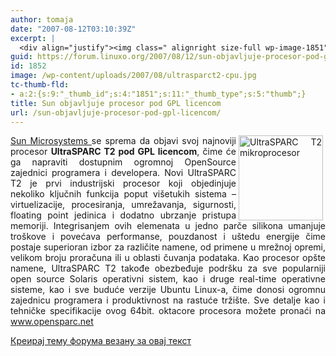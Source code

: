 ```yaml
---
author: tomaja
date: "2007-08-12T03:10:39Z"
excerpt: |
  <div align="justify"><img class=" alignright size-full wp-image-1851" src="https://linuxo.org/wp-content/uploads/2007/08/ultrasparct2-cpu.jpg" alt="UltraSPARC T2 mikroprocesor" title="UltraSPARC T2 mikroprocesor" hspace="4" width="135" height="136" align="right" /><a href="http://www.sun.com" title="Sun Microsystems">Sun Microsystems </a> se sprema da objavi svoj najnoviji procesor <strong>UltraSPARC T2 pod GPL licencom</strong>, čime će ga napraviti dostupnim ogromnoj OpenSource zajednici programera i developera. Novi UltraSPARC T2 je prvi industrijski procesor koji objedinjuje nekoliko ključnih funkcija poput vi&scaron;etukih sistema - virtuelizacije, procesiranja, umrežavanja, sigurnosti, floating point jedinica i dodatno ubrzanje pristupa memoriji. Integrisanjem ovih elemenata u jedno parče silikona umanjuje tro&scaron;kove i povećava performanse, pouzdanost i u&scaron;tedu energije čime postaje superioran izbor za različite namene, od primene u mrežnoj opremi, velikom broju proračuna ili u oblasti čuvanja podataka. Kao procesor op&scaron;te namene, UltraSPARC T2 takođe obezbeđuje podr&scaron;ku za sve popularniji open source Solaris operativni sistem, kao i druge real-time operativne sisteme, kao i sve buduće verzije Ubuntu Linux-a, čime donosi ogromnu zajednicu programera i produktivnost na rastuće trži&scaron;te. Sve detalje kao i tehničke specifikacije ovog 64bit. oktacore procesora možete pronaći na <a href="http://www.opensparc.net/" target="_blank" title="http://www.opensparc.net/">www.opensparc.net</a></div>
guid: https://forum.linuxo.org/2007/08/12/sun-objavljuje-procesor-pod-gpl-licencom/
id: 1852
image: /wp-content/uploads/2007/08/ultrasparct2-cpu.jpg
tc-thumb-fld:
- a:2:{s:9:"_thumb_id";s:4:"1851";s:11:"_thumb_type";s:5:"thumb";}
title: Sun objavljuje procesor pod GPL licencom
url: /sun-objavljuje-procesor-pod-gpl-licencom/
---
```

<div align="justify">
  <img class=" alignright size-full wp-image-1851" src="https://linuxo.org/wp-content/uploads/2007/08/ultrasparct2-cpu.jpg" alt="UltraSPARC T2 mikroprocesor" title="UltraSPARC T2 mikroprocesor" hspace="4" width="135" height="136" align="right" /><a href="http://www.sun.com" title="Sun Microsystems">Sun Microsystems </a> se sprema da objavi svoj najnoviji procesor <strong>UltraSPARC T2 pod GPL licencom</strong>, čime će ga napraviti dostupnim ogromnoj OpenSource zajednici programera i developera. Novi UltraSPARC T2 je prvi industrijski procesor koji objedinjuje nekoliko ključnih funkcija poput vi&scaron;etukih sistema &#8211; virtuelizacije, procesiranja, umrežavanja, sigurnosti, floating point jedinica i dodatno ubrzanje pristupa memoriji. Integrisanjem ovih elemenata u jedno parče silikona umanjuje tro&scaron;kove i povećava performanse, pouzdanost i u&scaron;tedu energije čime postaje superioran izbor za različite namene, od primene u mrežnoj opremi, velikom broju proračuna ili u oblasti čuvanja podataka. Kao procesor op&scaron;te namene, UltraSPARC T2 takođe obezbeđuje podr&scaron;ku za sve popularniji open source Solaris operativni sistem, kao i druge real-time operativne sisteme, kao i sve buduće verzije Ubuntu Linux-a, čime donosi ogromnu zajednicu programera i produktivnost na rastuće trži&scaron;te. Sve detalje kao i tehničke specifikacije ovog 64bit. oktacore procesora možete pronaći na <a href="http://www.opensparc.net/" target="_blank" title="http://www.opensparc.net/">www.opensparc.net</a>
</div>

<!--break-->

[Креирај тему форума везану за овај текст](https://linuxo.org/nova-tema-na-forumu/?se_pid=1852)